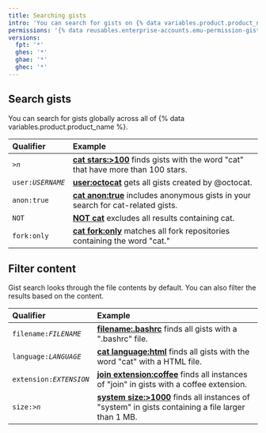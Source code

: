 ```yaml
---
title: Searching gists
intro: 'You can search for gists on {% data variables.product.product_name %} and narrow the results using search qualifiers.'
permissions: '{% data reusables.enterprise-accounts.emu-permission-gist %}'
versions:
  fpt: '*'
  ghes: '*'
  ghae: '*'
  ghec: '*'
---
```


## Search gists

You can search for gists globally across all of {% data variables.product.product_name %}.

| Qualifier | Example |
| :- | :- |
| <code>><em>n</em></code> | [**cat stars:>100**](https://gist.github.com/search?q=cat+stars%3A%3E100) finds gists with the word "cat" that have more than 100 stars.|
| <code>user:<em>USERNAME</em></code> | [**user:octocat**](https://gist.github.com/search?q=user%3Aoctocat) gets all gists created by @octocat. |
| `anon:true` | [**cat anon:true**](https://gist.github.com/search?q=cat+anon%3Atrue&ref=searchresults) includes anonymous gists in your search for cat-related gists. |
| `NOT` | [**NOT cat**](https://gist.github.com/search?q=NOT+cat&ref=searchresults) excludes all results containing cat. |
| `fork:only` | [**cat fork:only**](https://gist.github.com/search?q=cat+fork%3Aonly&ref=searchresults) matches all fork repositories containing the word "cat." |

## Filter content

Gist search looks through the file contents by default. You can also filter the results based on the content.

| Qualifier | Example |
| :- | :- |
| <code>filename:<em>FILENAME</em></code> | [**filename:.bashrc**](https://gist.github.com/search?q=filename%3A.bashrc&ref=searchresults) finds all gists with a ".bashrc" file. |
| <code>language:<em>LANGUAGE</em></code> | [**cat language:html**](https://gist.github.com/search?q=cat+language%3Ahtml&ref=searchresults) finds all gists with the word "cat" with a HTML file. |
| <code>extension:<em>EXTENSION</em></code> | [**join extension:coffee**](https://gist.github.com/search?q=join+extension%3Acoffee&ref=searchresults) finds all instances of "join" in gists with a coffee extension. |
| <code>size:><em>n</em></code> | [**system size:>1000**](https://gist.github.com/search?q=system+size%3A%3E1000&ref=searchresults) finds all instances of "system" in gists containing a file larger than 1 MB. |
